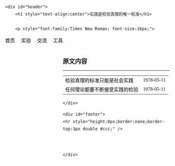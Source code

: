 <!doctype html>
<html lang="zh">
<head>
<meta charset="utf-8">
   <meta name="viewport" content="width=device-width, user-scalable=no, initial-scale=1.0, maximum-scale=1.0, minimum-scale=1.0"/>
<!-- 自适应代码 -->

 
<title>Yun Demo</title>

<style type="text/css">

body {
	font: 1em/150% Arial, Helvetica, sans-serif;
}
a {
	color: #669;
	text-decoration: none;
}
a:hover {
	text-decoration: underline;
}
h1 {
	font: bold 30px/100% SimSun,"Times New Roman",Serif;
}
 
/************************************************************************************
STRUCTURE 

*************************************************************************************/
#pagewrap {
	padding: 0px;
	width: 680px;
	margin: 0px auto;
}
#header {
	height: 120px;
}
#content {
	width: 680px;
	float: right;
    font-family: SimSun,"Times New Roman",Serif;
}

#sidebar {
	width: 680px;
	float: right;
}
#footer {
	
	clear: both;
	
}

 
/************************************************************************************
MEDIA QUERIES
*************************************************************************************/
/* for 980px or less */
@media screen and (max-width: 980px) {
	
	#pagewrap {
		width: 94%;
	}
	#content {
		width: 65%;
	}
	#sidebar {
		width: 30%;
	}
 
}
 
/* for 700px or less */
@media screen and (max-width: 700px) {
 
	#content {
		width: auto;
		float: none;
	}
	#sidebar {
		width: auto;
		float: none;
	}
 
}

/* border guideline (you can ignore these) */
#content {
	background: #fff;
}
#sidebar {
	background: #fff;
}
#header, #content, #sidebar {
	margin-bottom: 1px;
}
#pagewrap, #header, #content, #sidebar, #footer {
	border: solid 0px #ccc;
}
 <!-- 注释:边框 -->



</style>
</head>
 
<body>


<div id="pagewrap">
 
	<div id="header">
		<h1 style="text-align:center">实践是检验真理的唯一标准</h1>
		
		<p style="font-family:Times New Roman; font-size:16px;">
<a style=" color: #000;" href="#" >首页</a>&emsp;
<a style=" color: #000;" href="#" >实验</a>&emsp;
<a style=" color: #000;" href="#" >交流</a>&emsp;
<a style=" color: #000;" href="#" >工具 </a>&emsp;
</p>
 <!-- 内容 -->
	<div id="content">
<!-- 标题 -->
		<h2 style="font-family:Times New Roman; font-size:20px;">原文内容</h2>
	<HR align=center color=#000 SIZE=1>
<!-- 目录 -->
<table border="0" width=100% >
  <tr>
    <td>
    <a style=" color: #000;" href="#" >
    检验真理的标准只能是社会实践</a></td>
    <td align="right">
   <time>1978-05-11</time>
   </td>
</tr>
  <tr>
    <td>
    <a style=" color: #000;" href="#" >
    任何理论都要不断接受实践的检验</a></td>
    <td align="right">
   <time>1978-05-11</time>
   </td>
</tr>
</table>

	</div>
<!-- 底部 -->	
	<div id="footer">
	<hr style="height:0px;border:none;border-top:3px double #ccc;" /> 

<a style="text-decoration: none; color: #ccc;font-size:1px; " href="#" title="注释">©2021</a>
<a style="text-decoration: none; color: #ccc;font-size:1px; " href="#">lamorn.</a>
<a style="text-decoration: none; color: #ccc;font-size:1px; " href="#" title="注释">Blog README.</a>

	</div>
 
</div>
 
</body>
</html>
